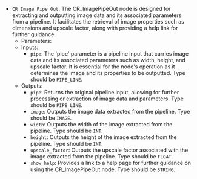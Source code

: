 - `CR Image Pipe Out`: The CR_ImagePipeOut node is designed for extracting and outputting image data and its associated parameters from a pipeline. It facilitates the retrieval of image properties such as dimensions and upscale factor, along with providing a help link for further guidance.
    - Parameters:
    - Inputs:
        - `pipe`: The 'pipe' parameter is a pipeline input that carries image data and its associated parameters such as width, height, and upscale factor. It is essential for the node's operation as it determines the image and its properties to be outputted. Type should be `PIPE_LINE`.
    - Outputs:
        - `pipe`: Returns the original pipeline input, allowing for further processing or extraction of image data and parameters. Type should be `PIPE_LINE`.
        - `image`: Outputs the image data extracted from the pipeline. Type should be `IMAGE`.
        - `width`: Outputs the width of the image extracted from the pipeline. Type should be `INT`.
        - `height`: Outputs the height of the image extracted from the pipeline. Type should be `INT`.
        - `upscale_factor`: Outputs the upscale factor associated with the image extracted from the pipeline. Type should be `FLOAT`.
        - `show_help`: Provides a link to a help page for further guidance on using the CR_ImagePipeOut node. Type should be `STRING`.
